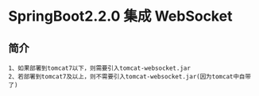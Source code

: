 # SpringBoot2.2.0 集成 WebSocket
## 简介
```
1、如果部署到tomcat7以下，则需要引入tomcat-websocket.jar
2、若部署到tomcat7及以上，则不需要引入tomcat-websocket.jar(因为tomcat中自带了)
```
